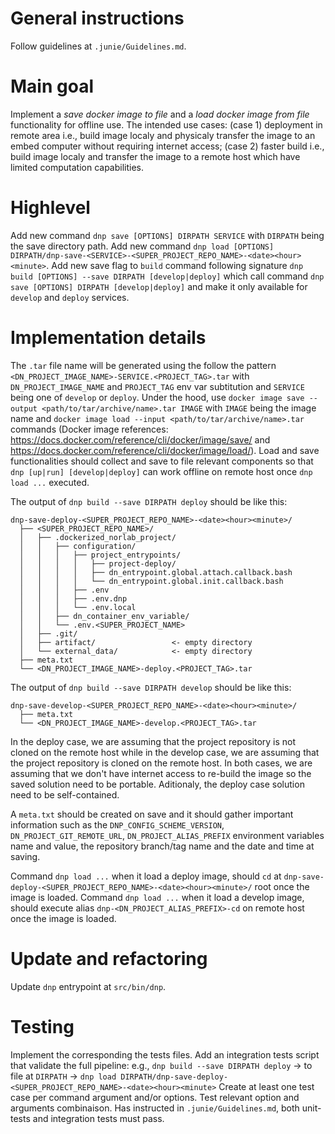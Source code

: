 
# General instructions
Follow guidelines at `.junie/Guidelines.md`.

# Main goal
Implement a _save docker image to file_ and a _load docker image from file_ functionality for offline use.
The intended use cases: (case 1) deployment in remote area i.e., build image localy and physicaly transfer the image to an embed computer without requiring internet access; (case 2) faster build i.e., build image localy and transfer the image to a remote host which have limited computation capabilities.


# Highlevel
Add new command `dnp save [OPTIONS] DIRPATH SERVICE` with `DIRPATH` being the save directory path.
Add new command `dnp load [OPTIONS] DIRPATH/dnp-save-<SERVICE>-<SUPER_PROJECT_REPO_NAME>-<date><hour><minute>`.
Add new save flag to `build` command following signature `dnp build [OPTIONS] --save DIRPATH [develop|deploy]` which call command `dnp save [OPTIONS] DIRPATH [develop|deploy]` and make it only available for `develop` and `deploy` services.

# Implementation details
The `.tar` file name will be generated using the follow the pattern `<DN_PROJECT_IMAGE_NAME>-SERVICE.<PROJECT_TAG>.tar` with `DN_PROJECT_IMAGE_NAME` and `PROJECT_TAG` env var subtitution and `SERVICE` being one of `develop` or `deploy`.
Under the hood, use `docker image save --output <path/to/tar/archive/name>.tar IMAGE` with `IMAGE` being the image name and `docker image load --input <path/to/tar/archive/name>.tar` commands (Docker image references: https://docs.docker.com/reference/cli/docker/image/save/ and https://docs.docker.com/reference/cli/docker/image/load/).
Load and save functionalities should collect and save to file relevant components so that `dnp [up|run] [develop|deploy]` can work offline on remote host once `dnp load ...` executed.

The output of `dnp build --save DIRPATH deploy` should be like this:
```markup
dnp-save-deploy-<SUPER_PROJECT_REPO_NAME>-<date><hour><minute>/
  ├── <SUPER_PROJECT_REPO_NAME>/
  │   ├── .dockerized_norlab_project/
  │   │   ├── configuration/
  │   │   │   ├── project_entrypoints/
  │   │   │   │   ├── project-deploy/
  │   │   │   │   ├── dn_entrypoint.global.attach.callback.bash
  │   │   │   │   └── dn_entrypoint.global.init.callback.bash
  │   │   │   ├── .env
  │   │   │   ├── .env.dnp
  │   │   │   └── .env.local
  │   │   ├── dn_container_env_variable/
  │   │   └── .env.<SUPER_PROJECT_NAME>
  │   ├── .git/
  │   ├── artifact/                 <- empty directory
  │   └── external_data/            <- empty directory
  ├── meta.txt
  └── <DN_PROJECT_IMAGE_NAME>-deploy.<PROJECT_TAG>.tar
```

The output of `dnp build --save DIRPATH develop` should be like this:
```markup
dnp-save-develop-<SUPER_PROJECT_REPO_NAME>-<date><hour><minute>/
  ├── meta.txt
  └── <DN_PROJECT_IMAGE_NAME>-develop.<PROJECT_TAG>.tar
```

In the deploy case, we are assuming that the project repository is not cloned on the remote host while in the develop case, we are assuming that the project repository is cloned on the remote host.
In both cases, we are assuming that we don't have internet access to re-build the image so the saved solution need to be portable.
Aditionaly, the deploy case solution need to be self-contained.

A `meta.txt` should be created on save and it should gather important information such as the `DNP_CONFIG_SCHEME_VERSION`, `DN_PROJECT_GIT_REMOTE_URL`, `DN_PROJECT_ALIAS_PREFIX` environment variables name and value, the repository branch/tag name and the date and time at saving.

Command `dnp load ...` when it load a deploy image, should `cd` at `dnp-save-deploy-<SUPER_PROJECT_REPO_NAME>-<date><hour><minute>/` root once the image is loaded. 
Command `dnp load ...` when it load a develop image, should execute alias `dnp-<DN_PROJECT_ALIAS_PREFIX>-cd` on remote host once the image is loaded. 


# Update and refactoring
Update `dnp` entrypoint at `src/bin/dnp`.

# Testing
Implement the corresponding the tests files.
Add an integration tests script that validate the full pipeline: e.g., `dnp build --save DIRPATH deploy` -> to file at `DIRPATH` -> `dnp load DIRPATH/dnp-save-deploy-<SUPER_PROJECT_REPO_NAME>-<date><hour><minute>` 
Create at least one test case per command argument and/or options.
Test relevant option and arguments combinaison.
Has instructed in `.junie/Guidelines.md`, both unit-tests and integration tests must pass.

